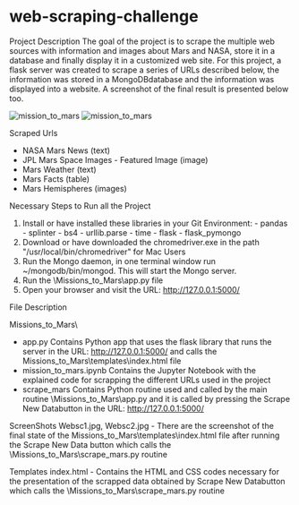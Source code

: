 # web-scraping-challenge

Project Description
The goal of the project is to scrape the multiple web sources with information and images about Mars and NASA, store it in a database and finally display it in a customized web site. 
For this project, a flask server was created to scrape a series of URLs described below, the information was stored in a MongoDBdatabase and the information was displayed into a website. 
A screenshot of the final result is presented below too.

![mission_to_mars](https://github.com/IRFedorova/web-scraping-challenge/tree/main/Missions_to_Mars/images/websc1.jpg)
![mission_to_mars](images/websc2.jpg)

Scraped Urls
- NASA Mars News (text)
- JPL Mars Space Images - Featured Image (image)
- Mars Weather (text)
- Mars Facts (table)
- Mars Hemispheres (images)

Necessary Steps to Run all the Project
1. Install or have installed these libraries in your Git Environment: - pandas - splinter - bs4 - urllib.parse - time - flask - flask_pymongo
2. Download or have downloaded the chromedriver.exe in the path "/usr/local/bin/chromedriver" for Mac Users
3. Run the Mongo daemon, in one terminal window run ~/mongodb/bin/mongod. This will start the Mongo server.
4. Run the \Missions_to_Mars\app.py file
5. Open your browser and visit the URL: http://127.0.0.1:5000/

File Description

Missions_to_Mars\
- app.py
Contains Python app that uses the flask library that runs the server in the URL: http://127.0.0.1:5000/ and calls the Missions_to_Mars\templates\index.html file
- mission_to_mars.ipynb
Contains the Jupyter Notebook with the explained code for scrapping the different URLs used in the project
- scrape_mars
Contains Python routine used and called by the main routine \Missions_to_Mars\app.py and it is called by pressing the Scrape New Databutton in the URL: http://127.0.0.1:5000/

ScreenShots
Websc1.jpg, Websc2.jpg - There are the screenshot of the final state of the Missions_to_Mars\templates\index.html file after running the Scrape New Data button which calls the \Missions_to_Mars\scrape_mars.py routine

Templates
index.html - Contains the HTML and CSS codes necessary for the presentation of the scrapped data obtained by Scrape New Databutton which calls the \Missions_to_Mars\scrape_mars.py routine